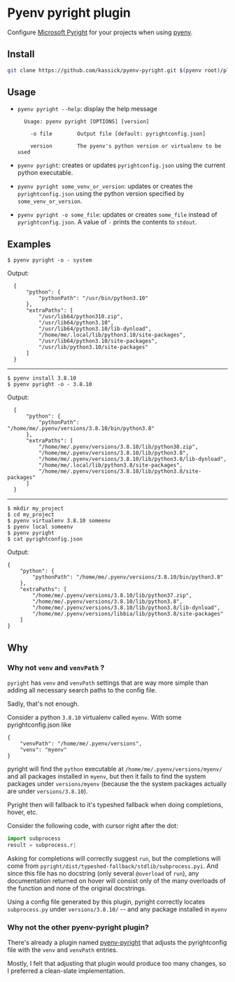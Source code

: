 # Pyenv pyright plugin

Configure [Microsoft Pyright](https://github.com/microsoft/pyright) for your projects when using [pyenv](https://github.com/pyenv/pyenv).

## Install

```sh
git clone https://github.com/kassick/pyenv-pyright.git $(pyenv root)/plugins/pyenv-pyright
```

## Usage

- `pyenv pyright --help`: display the help message

        Usage: pyenv pyright [OPTIONS] [version]

          -o file        Output file [default: pyrightconfig.json]

          version        The pyenv's python version or virtualenv to be used

- `pyenv pyright`: creates or updates `pyrightconfig.json` using the current python executable.

- `pyenv pyright some_venv_or_version`: updates or creates the `pyrightconfig.json` using the python version specified by `some_venv_or_version`.

- `pyenv pyright -o some_file`: updates or creates `some_file` instead of `pyrightconfig.json`. A value of `-` prints the contents to `stdout`.

## Examples

    $ pyenv pyright -o - system

Output:

      {
          "python": {
              "pythonPath": "/usr/bin/python3.10"
          },
          "extraPaths": [
              "/usr/lib64/python310.zip",
              "/usr/lib64/python3.10",
              "/usr/lib64/python3.10/lib-dynload",
              "/home/me/.local/lib/python3.10/site-packages",
              "/usr/lib64/python3.10/site-packages",
              "/usr/lib/python3.10/site-packages"
          ]
      }

---

    $ pyenv install 3.8.10
    $ pyenv pyright -o - 3.8.10

Output:

      {
          "python": {
              "pythonPath": "/home/me/.pyenv/versions/3.8.10/bin/python3.8"
          },
          "extraPaths": [
              "/home/me/.pyenv/versions/3.8.10/lib/python38.zip",
              "/home/me/.pyenv/versions/3.8.10/lib/python3.8",
              "/home/me/.pyenv/versions/3.8.10/lib/python3.8/lib-dynload",
              "/home/me/.local/lib/python3.8/site-packages",
              "/home/me/.pyenv/versions/3.8.10/lib/python3.8/site-packages"
          ]
      }

---

    $ mkdir my_project
    $ cd my_project
    $ pyenv virtualenv 3.8.10 someenv
    $ pyenv local someenv
    $ pyenv pyright
    $ cat pyrightconfig.json

Output:

    {
        "python": {
            "pythonPath": "/home/me/.pyenv/versions/3.8.10/bin/python3.8"
        },
        "extraPaths": [
            "/home/me/.pyenv/versions/3.8.10/lib/python37.zip",
            "/home/me/.pyenv/versions/3.8.10/lib/python3.8",
            "/home/me/.pyenv/versions/3.8.10/lib/python3.8/lib-dynload",
            "/home/me/.pyenv/versions/libbia/lib/python3.8/site-packages"
        ]
    }

## Why

### Why not `venv` and `venvPath` ?

`pyright` has `venv` and `venvPath` settings that are way more simple than adding all necessary search paths to the config file.

Sadly, that's not enough.

Consider a python `3.8.10` virtualenv called `myenv`. With some pyrightconfig.json like

    {
        "venvPath": "/home/me/.pyenv/versions",
        "venv": "myenv"
    }

pyright will find the `python` executable at `/home/me/.pyenv/versions/myenv/` and all packages installed in `myenv`, but then it fails to find the system packages under `versions/myenv` (because the the system packages actually are under `versions/3.8.10`).

Pyright then will fallback to it's typeshed fallback when doing completions, hover, etc.

Consider the following code, with cursor right after the dot:

```python
import subprocess
result = subprocess.r|
```

Asking for completions will correctly suggest `run`, but the completions will come from `pyright/dist/typeshed-fallback/stdlib/subprocess.pyi`. And since this file has no docstring (only several `@overload` of `run`), any documentation returned on hover will consist only of the many overloads of the function and none of the original docstrings.

Using a config file generated by this plugin, pyright correctly locates `subprocess.py` under `versions/3.8.10/` -- and any package installed in `myenv`


### Why not the other pyenv-pyright plugin?

There's already a plugin named [pyenv-pyright](https://github.com/alefpereira/pyenv-pyright) that adjusts the pyrightconfig file with the `venv` and `venvPath` entries.

Mostly, I felt that adjusting that plugin would produce too many changes, so I preferred a clean-slate implementation.
